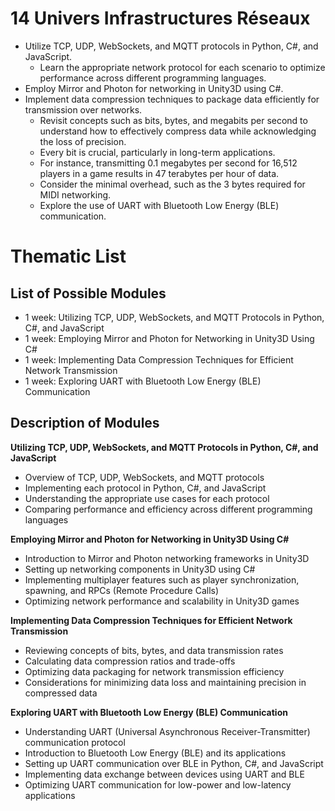 # 14 Univers Infrastructures Réseaux

- Utilize TCP, UDP, WebSockets, and MQTT protocols in Python, C#, and JavaScript.
  - Learn the appropriate network protocol for each scenario to optimize performance across different programming languages.
- Employ Mirror and Photon for networking in Unity3D using C#.
- Implement data compression techniques to package data efficiently for transmission over networks.
  - Revisit concepts such as bits, bytes, and megabits per second to understand how to effectively compress data while acknowledging the loss of precision.
  - Every bit is crucial, particularly in long-term applications.
  - For instance, transmitting 0.1 megabytes per second for 16,512 players in a game results in 47 terabytes per hour of data.
  - Consider the minimal overhead, such as the 3 bytes required for MIDI networking.
  - Explore the use of UART with Bluetooth Low Energy (BLE) communication.
    
  



 


# Thematic List

## List of Possible Modules

- 1 week: Utilizing TCP, UDP, WebSockets, and MQTT Protocols in Python, C#, and JavaScript
- 1 week: Employing Mirror and Photon for Networking in Unity3D Using C#
- 1 week: Implementing Data Compression Techniques for Efficient Network Transmission
- 1 week: Exploring UART with Bluetooth Low Energy (BLE) Communication

## Description of Modules

**Utilizing TCP, UDP, WebSockets, and MQTT Protocols in Python, C#, and JavaScript**
- Overview of TCP, UDP, WebSockets, and MQTT protocols
- Implementing each protocol in Python, C#, and JavaScript
- Understanding the appropriate use cases for each protocol
- Comparing performance and efficiency across different programming languages

**Employing Mirror and Photon for Networking in Unity3D Using C#**
- Introduction to Mirror and Photon networking frameworks in Unity3D
- Setting up networking components in Unity3D using C#
- Implementing multiplayer features such as player synchronization, spawning, and RPCs (Remote Procedure Calls)
- Optimizing network performance and scalability in Unity3D games

**Implementing Data Compression Techniques for Efficient Network Transmission**
- Reviewing concepts of bits, bytes, and data transmission rates
- Calculating data compression ratios and trade-offs
- Optimizing data packaging for network transmission efficiency
- Considerations for minimizing data loss and maintaining precision in compressed data

**Exploring UART with Bluetooth Low Energy (BLE) Communication**
- Understanding UART (Universal Asynchronous Receiver-Transmitter) communication protocol
- Introduction to Bluetooth Low Energy (BLE) and its applications
- Setting up UART communication over BLE in Python, C#, and JavaScript
- Implementing data exchange between devices using UART and BLE
- Optimizing UART communication for low-power and low-latency applications
